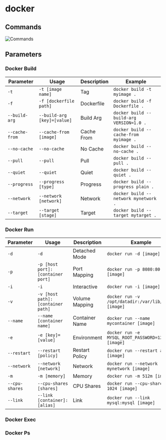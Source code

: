 # docker

## Commands

![Commands](https://github.com/Zeyu-Xie/docker/blob/6faa92f042b7a1edb5a567f02d949271bcc1cee1/commands.png?raw=true)

## Parameters

### Docker Build

| Parameter      | Usage                       | Description | Example                                  |
| -------------- | --------------------------- | ----------- | ---------------------------------------- |
| `-t`           | `-t [image name]`           | Tag         | `docker build -t myimage .`              |
| `-f`           | `-f [dockerfile path]`      | Dockerfile  | `docker build -f Dockerfile .`           |
| `--build-arg`  | `--build-arg [key]=[value]` | Build Arg   | `docker build --build-arg VERSION=1.0 .` |
| `--cache-from` | `--cache-from [image]`      | Cache From  | `docker build --cache-from myimage .`    |
| `--no-cache`   | `--no-cache`                | No Cache    | `docker build --no-cache .`              |
| `--pull`       | `--pull`                    | Pull        | `docker build --pull .`                  |
| `--quiet`      | `--quiet`                   | Quiet       | `docker build --quiet .`                 |
| `--progress`   | `--progress [type]`         | Progress    | `docker build --progress plain .`        |
| `--network`    | `--network [network]`       | Network     | `docker build --network mynetwork .`     |
| `--target`     | `--target [stage]`          | Target      | `docker build --target mytarget .`       |

### Docker Run

| Parameter      | Usage                             | Description    | Example                                             |
| -------------- | --------------------------------- | -------------- | --------------------------------------------------- |
| `-d`           | `-d`                              | Detached Mode  | `docker run -d [image]`                             |
| `-p`           | `-p [host port]:[container port]` | Port Mapping   | `docker run -p 8080:80 [image]`                     |
| `-i`           | `-i`                              | Interactive    | `docker run -i [image]`                             |
| `-v`           | `-v [host path]:[container path]` | Volume Mapping | `docker run -v /opt/datadir:/var/lib/mysql [image]` |
| `--name`       | `--name [container name]`         | Container Name | `docker run --name mycontainer [image]`             |
| `-e`           | `-e [key]=[value]`                | Environment    | `docker run -e MYSQL_ROOT_PASSWORD=123456 [image]`  |
| `--restart`    | `--restart [policy]`              | Restart Policy | `docker run --restart always [image]`               |
| `--network`    | `--network [network]`             | Network        | `docker run --network mynetwork [image]`            |
| `-m`           | `-m [memory]`                     | Memory         | `docker run -m 512m [image]`                        |
| `--cpu-shares` | `--cpu-shares [shares]`           | CPU Shares     | `docker run --cpu-shares 1024 [image]`              |
| `--link`       | `--link [container]:[alias]`      | Link           | `docker run --link mysql:mysql [image]`             |

### Docker Exec

### Docker Ps

